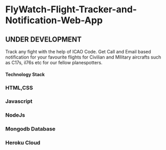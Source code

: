 # FlyWatch-Flight-Tracker-and-Notification-Web-App

## UNDER DEVELOPMENT
Track any fight with the help of ICAO Code. Get Call and Email based notification for your favourite flights for Civilian and MIlitary aircrafts such as C17s, il76s etc for our fellow planespotters.

#### Technology Stack ####

### HTML,CSS 
### Javascript
### NodeJs 
### Mongodb Database
### Heroku Cloud
